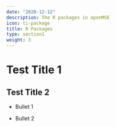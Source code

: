 ```yaml
---
date: "2020-12-12"
description: The R packages in openMSE
icon: ti-package
title: R Packages
type: section1
weight: 3
---
```


# Test Title 1


## Test Title 2

* Bullet 1

* Bullet 2

